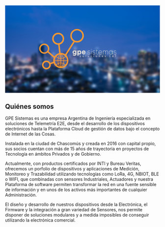 ![logo](../imagenes/gpe1.jpg)

## Quiénes somos

GPE Sistemas es una empresa Argentina de Ingeniería especializada en soluciones de Telemetría E2E, desde el desarrollo de los dispositivos electrónicos hasta la Plataforma Cloud de gestión de datos bajo el concepto de Internet de las Cosas.

Instalada en la ciudad de Chascomús y creada en 2016 con capital propio, sus socios cuentan con más de 15 años de trayectoria en proyectos de Tecnología en ámbitos Privados y de Gobierno.

Actualmente, con productos certificados por INTI y Bureau Veritas, ofrecemos un porfolio de dispositivos y aplicaciones de Medición, Monitoreo y Trazabilidad utilizando tecnologías como LoRa, 4G, NBIOT, BLE o WIFI, que combinadas con sensores Industriales, Actuadores y nuestra Plataforma de software permiten transformar la red en una fuente sensible de información y en unos de los activos más importantes de cualquier Administración.

El diseño y desarrollo de nuestros dispositivos desde la Electrónica, el Firmware y la integración a gran variedad de Sensores, nos permite disponer de soluciones modulares y a medida imposibles de conseguir utilizando la electrónica comercial.


